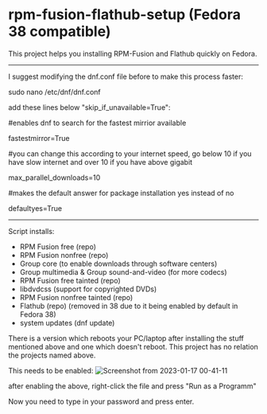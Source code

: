 # rpm-fusion-flathub-setup (Fedora 38 compatible)

This project helps you installing RPM-Fusion and Flathub quickly on Fedora.

_____________________________________________________

I suggest modifying the dnf.conf file before to make this process faster:

sudo nano /etc/dnf/dnf.conf

add these lines below "skip_if_unavailable=True":


#enables dnf to search for the fastest mirrior available

fastestmirror=True

#you can change this according to your internet speed, go below 10 if you have slow internet and over 10 if you have above gigabit

max_parallel_downloads=10

#makes the default answer for package installation yes instead of no

defaultyes=True

______________________________________________________

Script installs:
- RPM Fusion free (repo)
- RPM Fusion nonfree (repo)
- Group core (to enable downloads through software centers)
- Group multimedia & Group sound-and-video (for more codecs)
- RPM Fusion free tainted (repo)
- libdvdcss (support for copyrighted DVDs)
- RPM Fusion nonfree tainted (repo)
- Flathub (repo) (removed in 38 due to it being enabled by default in Fedora 38)
- system updates (dnf update)

There is a version which reboots your PC/laptop after installing the stuff mentioned above and one which doesn't reboot.
This project has no relation the projects named above.

This needs to be enabled:
![Screenshot from 2023-01-17 00-41-11](https://user-images.githubusercontent.com/95959450/212780926-f5806457-5b99-4c5c-9b70-ef21296ea32e.png)

after enabling the above, right-click the file and press "Run as a Programm"

Now you need to type in your password and press enter.
